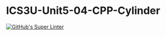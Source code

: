 # ICS3U-Unit5-04-CPP-Cylinder

[![GitHub's Super Linter](https://github.com/matthew-meech/ICS3U-Unit5-04-CPP-Cylinder/workflows/GitHub's%20Super%20Linter/badge.svg)](https://github.com/matthew-meech/ICS3U-Unit5-04-CPP-Cylinder/actions)

